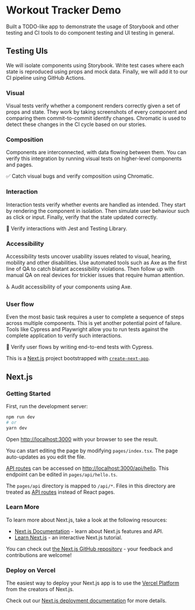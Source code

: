# Workout Tracker Demo

Built a TODO-like app to demonstrate the usage of Storybook and other testing and CI tools to do component testing and UI testing in general.

## Testing UIs

We will isolate components using Storybook. Write test cases where each state is reproduced using props and mock data. Finally, we will add it to our CI pipeline using GitHub Actions.

### Visual

Visual tests verify whether a component renders correctly given a set of props and state. They work by taking screenshots of every component and comparing them commit-to-commit identify changes. Chromatic is used to detect these changes in the CI cycle based on our stories.

### Composition

Components are interconnected, with data flowing between them. You can verify this integration by running visual tests on higher-level components and pages.

✅ Catch visual bugs and verify composition using Chromatic.

### Interaction

Interaction tests verify whether events are handled as intended. They start by rendering the component in isolation. Then simulate user behaviour such as click or input. Finally, verify that the state updated correctly.

🐙 Verify interactions with Jest and Testing Library.

### Accessibility

Accessibility tests uncover usability issues related to visual, hearing, mobility and other disabilities. Use automated tools such as Axe as the first line of QA to catch blatant accessibility violations. Then follow up with manual QA on real devices for trickier issues that require human attention.

♿️ Audit accessibility of your components using Axe.

### User flow

Even the most basic task requires a user to complete a sequence of steps across multiple components. This is yet another potential point of failure. Tools like Cypress and Playwright allow you to run tests against the complete application to verify such interactions.

🔄 Verify user flows by writing end-to-end tests with Cypress.

This is a [Next.js](https://nextjs.org/) project bootstrapped with [`create-next-app`](https://github.com/vercel/next.js/tree/canary/packages/create-next-app).

## Next.js

### Getting Started

First, run the development server:

```bash
npm run dev
# or
yarn dev
```

Open [http://localhost:3000](http://localhost:3000) with your browser to see the result.

You can start editing the page by modifying `pages/index.tsx`. The page auto-updates as you edit the file.

[API routes](https://nextjs.org/docs/api-routes/introduction) can be accessed on [http://localhost:3000/api/hello](http://localhost:3000/api/hello). This endpoint can be edited in `pages/api/hello.ts`.

The `pages/api` directory is mapped to `/api/*`. Files in this directory are treated as [API routes](https://nextjs.org/docs/api-routes/introduction) instead of React pages.

### Learn More

To learn more about Next.js, take a look at the following resources:

- [Next.js Documentation](https://nextjs.org/docs) - learn about Next.js features and API.
- [Learn Next.js](https://nextjs.org/learn) - an interactive Next.js tutorial.

You can check out [the Next.js GitHub repository](https://github.com/vercel/next.js/) - your feedback and contributions are welcome!

### Deploy on Vercel

The easiest way to deploy your Next.js app is to use the [Vercel Platform](https://vercel.com/new?utm_medium=default-template&filter=next.js&utm_source=create-next-app&utm_campaign=create-next-app-readme) from the creators of Next.js.

Check out our [Next.js deployment documentation](https://nextjs.org/docs/deployment) for more details.

